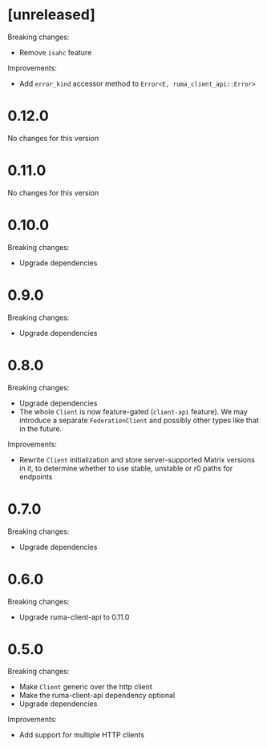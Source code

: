 # [unreleased]

Breaking changes:

- Remove `isahc` feature

Improvements:

- Add `error_kind` accessor method to `Error<E, ruma_client_api::Error>`

# 0.12.0

No changes for this version

# 0.11.0

No changes for this version

# 0.10.0

Breaking changes:

* Upgrade dependencies

# 0.9.0

Breaking changes:

* Upgrade dependencies

# 0.8.0

Breaking changes:

* Upgrade dependencies
* The whole `Client` is now feature-gated (`client-api` feature).
  We may introduce a separate `FederationClient` and possibly other types like
  that in the future.

Improvements:

* Rewrite `Client` initialization and store server-supported Matrix versions in
  it, to determine whether to use stable, unstable or r0 paths for endpoints

# 0.7.0

Breaking changes:

* Upgrade dependencies

# 0.6.0

Breaking changes:

* Upgrade ruma-client-api to 0.11.0

# 0.5.0

Breaking changes:

* Make `Client` generic over the http client
* Make the ruma-client-api dependency optional
* Upgrade dependencies

Improvements:

* Add support for multiple HTTP clients
